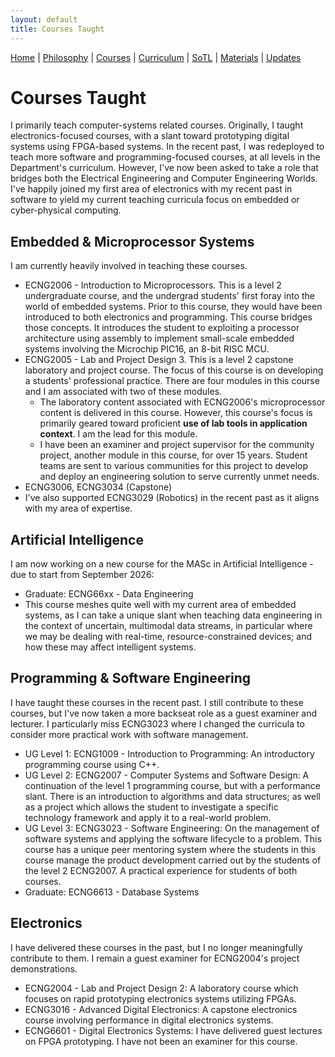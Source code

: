 ```yaml
---
layout: default
title: Courses Taught
---
```


<div class="navbar">
  <a href="index">Home</a> |
  <a href="philosophy">Philosophy</a> |
  <a href="courses" class="active">Courses</a> |
  <a href="curriculum">Curriculum</a> |
  <a href="sotl">SoTL</a> |
  <a href="materials">Materials</a> |
  <a href="changelog">Updates</a>
</div>


# Courses Taught

I primarily teach computer-systems related courses. Originally, I taught electronics-focused courses, with a slant toward prototyping digital systems using FPGA-based systems. In the recent past, I was redeployed to teach more software and programming-focused courses, at all levels in the Department's curriculum. However, I've now been asked to take a role that bridges both the Electrical Engineering and Computer Engineering Worlds. I've happily joined my first area of electronics with my recent past in software to yield my current teaching curricula focus on embedded or cyber-physical computing. 

## Embedded & Microprocessor Systems
I am currently heavily involved in teaching these courses. 
- ECNG2006 - Introduction to Microprocessors. This is a level 2 undergraduate course, and the undergrad students' first foray into the world of embedded systems. Prior to this course, they would have been introduced to both electronics and programming. This course bridges those concepts. It introduces the student to exploiting a processor architecture using assembly to implement small-scale embedded systems involving the Microchip PIC16, an 8-bit RISC MCU. 
- ECNG2005 - Lab and Project Design 3. This is a level 2 capstone laboratory and project course. The focus of this course is on developing a students' professional practice. There are four modules in this course and I am associated with two of these modules.
  - The laboratory content associated with ECNG2006's microprocessor content is delivered in this course. However, this course's focus is primarily geared toward proficient **use of lab tools in application context**. I am the lead for this module.
  - I have been an examiner and project supervisor for the community project, another module in this course, for over 15 years. Student teams are sent to various communities for this project to develop and deploy an engineering solution to serve currently unmet needs. 
- ECNG3006, ECNG3034 (Capstone)
- I've also supported ECNG3029 (Robotics) in the recent past as it aligns with my area of expertise. 

## Artificial Intelligence

I am now working on a new course for the MASc in Artificial Intelligence - due to start from September 2026: 
- Graduate: ECNG66xx - Data Engineering
- This course meshes quite well with my current area of embedded systems, as I can take a unique slant when teaching data engineering in the context of uncertain, multimodal data streams, in particular where we may be dealing with real-time, resource-constrained devices; and how these may affect intelligent systems.

## Programming & Software Engineering 

I have taught these courses in the recent past. I still contribute to these courses, but I've now taken a more backseat role as a guest examiner and lecturer. I particularly miss ECNG3023 where I changed the curricula to consider more practical work with software management. 
- UG Level 1: ECNG1009 - Introduction to Programming: An introductory programming course using C++. 
- UG Level 2: ECNG2007 - Computer Systems and Software Design: A continuation of the level 1 programming course, but with a performance slant. There is an introduction to algorithms and data structures; as well as a project which allows the student to investigate a specific technology framework and apply it to a real-world problem. 
- UG Level 3: ECNG3023 - Software Engineering: On the management of software systems and applying the software lifecycle to a problem. This course has a unique peer mentoring system where the students in this course manage the product development carried out by the students of the level 2 ECNG2007. A practical experience for students of both courses. 
- Graduate: ECNG6613 - Database Systems

## Electronics 
I have delivered these courses in the past, but I no longer meaningfully contribute to them. I remain a guest examiner for ECNG2004's project demonstrations. 
- ECNG2004 - Lab and Project Design 2: A laboratory course which focuses on rapid prototyping electronics systems utilizing FPGAs.
- ECNG3016 - Advanced Digital Electronics: A capstone electronics course involving performance in digital electronics systems.
- ECNG6601 - Digital Electronics Systems: I have delivered guest lectures on FPGA prototyping. I have not been an examiner for this course.
